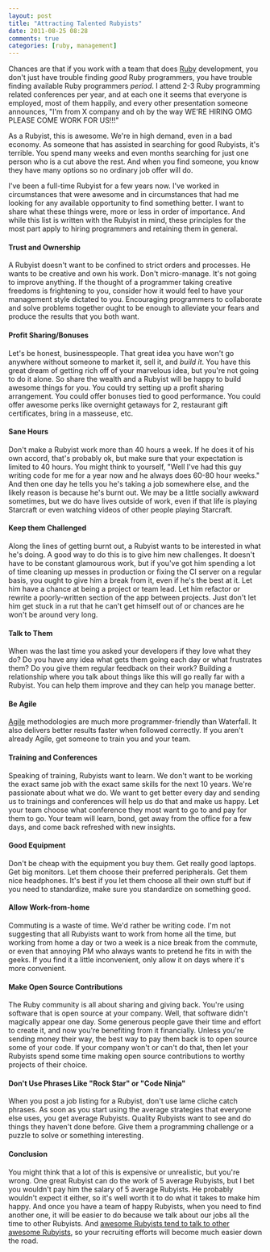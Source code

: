 ```yaml
---
layout: post
title: "Attracting Talented Rubyists"
date: 2011-08-25 08:28
comments: true
categories: [ruby, management]
---
```

Chances are that if you work with a team that does [Ruby](http://www.ruby-lang.org) development, you don't just have trouble finding *good* Ruby programmers, you have trouble finding available Ruby programmers *period*. I attend 2-3 Ruby programming related conferences per year, and at each one it seems that everyone is employed, most of them happily, and every other presentation someone announces, "I'm from X company and oh by the way WE'RE HIRING OMG PLEASE COME WORK FOR US!!!"

As a Rubyist, this is awesome. We're in high demand, even in a bad economy. As someone that has assisted in searching for good Rubyists, it's terrible. You spend many weeks and even months searching for just one person who is a cut above the rest. And when you find someone, you know they have many options so no ordinary job offer will do.

I've been a full-time Rubyist for a few years now. I've worked in circumstances that were awesome and in circumstances that had me looking for any available opportunity to find something better. I want to share what these things were, more or less in order of importance. And while this list is written with the Rubyist in mind, these principles for the most part apply to hiring programmers and retaining them in general.

#### Trust and Ownership
A Rubyist doesn't want to be confined to strict orders and processes. He wants to be creative and own his work. Don't micro-manage. It's not going to improve anything. If the thought of a programmer taking creative freedoms is frightening to you, consider how it would feel to have your management style dictated to you. Encouraging programmers to collaborate and solve problems together ought to be enough to alleviate your fears and produce the results that you both want.

#### Profit Sharing/Bonuses
Let's be honest, businesspeople. That great idea you have won't go anywhere without someone to market it, sell it, and *build it*. You have this great dream of getting rich off of your marvelous idea, but you're not going to do it alone. So share the wealth and a Rubyist will be happy to build awesome things for you. You could try setting up a profit sharing arrangement. You could offer bonuses tied to good performance. You could offer awesome perks like overnight getaways for 2, restaurant gift certificates, bring in a masseuse, etc.

#### Sane Hours
Don't make a Rubyist work more than 40 hours a week. If he does it of his own accord, that's probably ok, but make sure that your expectation is limited to 40 hours. You might think to yourself, "Well I've had this guy writing code for me for a year now and he always does 60-80 hour weeks." And then one day he tells you he's taking a job somewhere else, and the likely reason is because he's burnt out. We may be a little socially awkward sometimes, but we do have lives outside of work, even if that life is playing Starcraft or even watching videos of other people playing Starcraft.

#### Keep them Challenged
Along the lines of getting burnt out, a Rubyist wants to be interested in what he's doing. A good way to do this is to give him new challenges. It doesn't have to be constant glamourous work, but if you've got him spending a lot of time cleaning up messes in production or fixing the CI server on a regular basis, you ought to give him a break from it, even if he's the best at it. Let him have a chance at being a project or team lead. Let him refactor or rewrite a poorly-written section of the app between projects. Just don't let him get stuck in a rut that he can't get himself out of or chances are he won't be around very long.

#### Talk to Them
When was the last time you asked your developers if they love what they do? Do you have any idea what gets them going each day or what frustrates them? Do you give them regular feedback on their work? Building a relationship where you talk about things like this will go really far with a Rubyist. You can help them improve and they can help you manage better.

#### Be Agile
[Agile](http://agilemanifesto.org/) methodologies are much more programmer-friendly than Waterfall. It also delivers better results faster when followed correctly. If you aren't already Agile, get someone to train you and your team.

#### Training and Conferences
Speaking of training, Rubyists want to learn. We don't want to be working the exact same job with the exact same skills for the next 10 years. We're passionate about what we do. We want to get better every day and sending us to trainings and conferences will help us do that and make us happy. Let your team choose what conference they most want to go to and pay for them to go. Your team will learn, bond, get away from the office for a few days, and come back refreshed with new insights.

#### Good Equipment
Don't be cheap with the equipment you buy them. Get really good laptops. Get big monitors. Let them choose their preferred peripherals. Get them nice headphones. It's best if you let them choose all their own stuff but if you need to standardize, make sure you standardize on something good.

#### Allow Work-from-home
Commuting is a waste of time. We'd rather be writing code. I'm not suggesting that all Rubyists want to work from home all the time, but working from home a day or two a week is a nice break from the commute, or even that annoying PM who always wants to pretend he fits in with the geeks. If you find it a little inconvenient, only allow it on days where it's more convenient.

#### Make Open Source Contributions
The Ruby community is all about sharing and giving back. You're using software that is open source at your company. Well, that software didn't magically appear one day. Some generous people gave their time and effort to create it, and now you're benefiting from it financially. Unless you're sending money their way, the best way to pay them back is to open source some of your code. If your company won't or can't do that, then let your Rubyists spend some time making open source contributions to worthy projects of their choice.

#### Don't Use Phrases Like "Rock Star" or "Code Ninja"
When you post a job listing for a Rubyist, don't use lame cliche catch phrases. As soon as you start using the average strategies that everyone else uses, you get average Rubyists. Quality Rubyists want to see and do things they haven't done before. Give them a programming challenge or a puzzle to solve or something interesting.

#### Conclusion
You might think that a lot of this is expensive or unrealistic, but you're wrong. One great Rubyist can do the work of 5 average Rubyists, but I bet you wouldn't pay him the salary of 5 average Rubyists. He probably wouldn't expect it either, so it's well worth it to do what it takes to make him happy. And once you have a team of happy Rubyists, when you need to find another one, it will be easier to do because we talk about our jobs all the time to other Rubyists. And [awesome Rubyists tend to talk to other awesome Rubyists](http://www.terrencebrown.net/the-law-of-crappy-people/), so your recruiting efforts will become much easier down the road.

